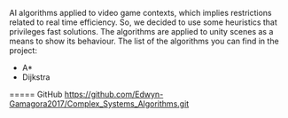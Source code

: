 AI algorithms applied to video game contexts, which implies restrictions related to real time efficiency. So, we decided to use some heuristics that privileges fast solutions. The algorithms are applied to unity scenes as a means to show its behaviour.
The list of the algorithms you can find in the project:
- A*
- Dijkstra

===== GitHub
https://github.com/Edwyn-Gamagora2017/Complex_Systems_Algorithms.git